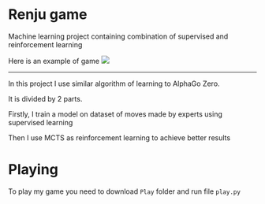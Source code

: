 # Renju game

Machine learning project containing combination of supervised and reinforcement learning

Here is an example of game
![](https://github.com/ashaba1in/Darin/blob/master/game_sample.png)

---

In this project I use similar algorithm of learning to AlphaGo Zero.

It is divided by 2 parts.

Firstly, I train a model on dataset of moves made by experts using supervised learning

Then I use MCTS as reinforcement learning to achieve better results

# Playing

To play my game you need to download `Play` folder and run file `play.py`
